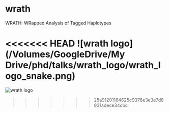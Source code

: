 # wrath
WRATH: WRapped Analysis of Tagged Haplotypes

<<<<<<< HEAD
![wrath logo](/Volumes/GoogleDrive/My Drive/phd/talks/wrath_logo/wrath_logo_snake.png)
=======
![wrath logo](https://drive.google.com/open?id=1RKHNV2rh3QqYCxNNZr4ekXFA6ZgfigzU&authuser=af658%40cam.ac.uk&usp=drive_fs)
>>>>>>> 25a91201164625c9376e3e3e7d8931adece34cbc
